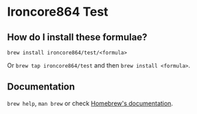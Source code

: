 # Ironcore864 Test

## How do I install these formulae?

`brew install ironcore864/test/<formula>`

Or `brew tap ironcore864/test` and then `brew install <formula>`.

## Documentation

`brew help`, `man brew` or check [Homebrew's documentation](https://docs.brew.sh).
